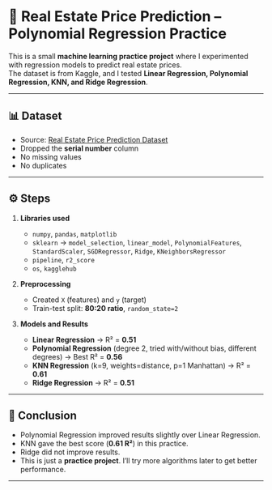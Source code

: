 # 🏡 Real Estate Price Prediction – Polynomial Regression Practice  

This is a small **machine learning practice project** where I experimented with regression models to predict real estate prices.  
The dataset is from Kaggle, and I tested **Linear Regression, Polynomial Regression, KNN, and Ridge Regression**.  

---

## 📊 Dataset  
- Source: [Real Estate Price Prediction Dataset](https://www.kaggle.com/datasets/quantbruce/real-estate-price-prediction)  
- Dropped the **serial number** column  
- No missing values  
- No duplicates  

---

## ⚙️ Steps  

1. **Libraries used**  
   - `numpy`, `pandas`, `matplotlib`  
   - `sklearn` → `model_selection`, `linear_model`, `PolynomialFeatures`, `StandardScaler`, `SGDRegressor`, `Ridge`, `KNeighborsRegressor`  
   - `pipeline`, `r2_score`  
   - `os`, `kagglehub`  

2. **Preprocessing**  
   - Created `X` (features) and `y` (target)  
   - Train-test split: **80:20 ratio**, `random_state=2`  

3. **Models and Results**  
   - **Linear Regression** → R² = **0.51**  
   - **Polynomial Regression** (degree 2, tried with/without bias, different degrees) → Best R² = **0.56**  
   - **KNN Regression** (k=9, weights=distance, p=1 Manhattan) → R² = **0.61**  
   - **Ridge Regression** → R² = **0.51**  

---

## 🚀 Conclusion  
- Polynomial Regression improved results slightly over Linear Regression.  
- KNN gave the best score (**0.61 R²**) in this practice.  
- Ridge did not improve results.  
- This is just a **practice project**. I’ll try more algorithms later to get better performance.  

---
